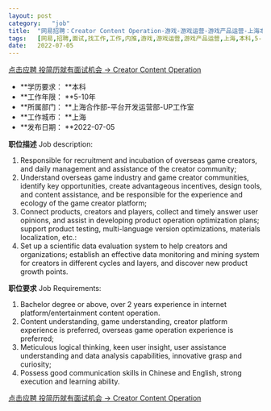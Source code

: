 ```yaml
---
layout:	post
category:	"job"
title:	"网易招聘：Creator Content Operation-游戏-游戏运营-游戏产品运营-上海本科5-10年"
tags:	[网易,招聘,面试,找工作,工作,内推,游戏,游戏运营,游戏产品运营,上海,本科,5-10年]
date:	2022-07-05
---
```


[点击应聘 投简历就有面试机会 -> Creator Content Operation](http://mobile.bole.netease.com/bole/boleDetail?id=40122&employeeId=346f03c3cda5f04c&key=all)



- **学历要求： **本科
- **工作年限： **5-10年
- **所属部门： **上海合作部-平台开发运营部-UP工作室
- **工作城市： **上海
- **发布日期： **2022-07-05



**职位描述**
Job description: 
1. Responsible for recruitment and incubation of overseas game creators, and daily management and assistance of the creator community;
2. Understand overseas game industry and game creator communities, identify key opportunities, create advantageous incentives, design tools, and content assistance, and be responsible for the experience and ecology of the game creator platform;
3. Connect products, creators and players, collect and timely answer user opinions, and assist in developing product operation optimization plans; support product testing, multi-language version optimizations, materials localization, etc.:
4. Set up a scientific data evaluation system to help creators and organizations; establish an effective data monitoring and mining system for creators in different cycles and layers, and discover new product growth points.





**职位要求**
Job Requirements: 
1. Bachelor degree or above, over 2 years experience in internet platform/entertainment content operation.
2. Content understanding, game understanding, creator platform experience is preferred, overseas game operation experience is preferred;
3. Meticulous logical thinking, keen user insight, user assistance understanding and data analysis capabilities, innovative grasp and curiosity;
4. Possess good communication skills in Chinese and English, strong execution and learning ability.



[点击应聘 投简历就有面试机会 -> Creator Content Operation](http://mobile.bole.netease.com/bole/boleDetail?id=40122&employeeId=346f03c3cda5f04c&key=all)